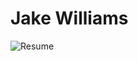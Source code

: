 # Jake Williams <br>

![Resume](https://user-images.githubusercontent.com/106417586/177054742-2ca0979c-7a1a-4506-bb4a-b59268ae0e15.png)
